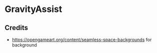 # GravityAssist

## Credits

- https://opengameart.org/content/seamless-space-backgrounds for background